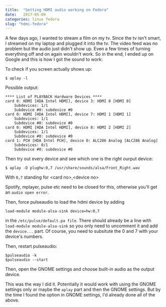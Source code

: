 ```yaml
---
title:  "Getting HDMI audio working on Fedora"
date:   2017-05-09
categories: linux fedora
slug: "hdmi-fedora"
---
```

A few days ago, I wanted to stream a film on my tv. Since the tv isn't smart, I streamed on my laptop and plugged it into the tv. The video feed was no problem but the audio just didn't show up. Even a few times of turning everything off and on again wouldn't work. So in the end, I ended up on Google and this is how I got the sound to work:

To check if you screen actually shows up:

	$ aplay -l

Possible output:

```
**** List of PLAYBACK Hardware Devices ****
card 0: HDMI [HDA Intel HDMI], device 3: HDMI 0 [HDMI 0]
	Subdevices: 1/1
	Subdevice #0: subdevice #0
card 0: HDMI [HDA Intel HDMI], device 7: HDMI 1 [HDMI 1]
	Subdevices: 1/1
	Subdevice #0: subdevice #0
card 0: HDMI [HDA Intel HDMI], device 8: HDMI 2 [HDMI 2]
	Subdevices: 1/1
	Subdevice #0: subdevice #0
card 1: PCH [HDA Intel PCH], device 0: ALC286 Analog [ALC286 Analog]
	Subdevices: 0/1
	Subdevice #0: subdevice #0
```

Then try out every device and see which one is the right ourput device:

	$ aplay -D plughw:0,7 /usr/share/sounds/alsa/Front_Right.wav

With `0,7` standing for \<card no\>,\<device no\>

Spotify, mplayer, pulse etc need to be closed for this, otherwise you'll get an `audio open error`.

Then, force pulseaudio to load the hdmi device by adding

	load-module module-alsa-sink device=hw:0,7

in the `/etc/pulse/default.pa file`. There should already be a line with `load-module module-alsa-sink` so you only need to uncomment it and add the `device...` part. Of course, you need to subsitute the 0 and 7 with your device's numbers.

Then, restart pulseaudio:

	$pulseaudio -k
	$pulseaudio --start

Then, open the GNOME settings and choose built-in audio as the output device.

This was the way I did it. Potentially it would work with using the GNOME settings only or maybe the `aplay` part and then the GNOME settings. But by the time I found the option in GNOME settings, I'd already done all of the above.
